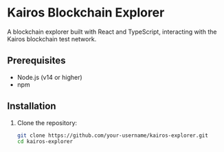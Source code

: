 # Kairos Blockchain Explorer

A blockchain explorer built with React and TypeScript, interacting with the Kairos blockchain test network.

## Prerequisites
- Node.js (v14 or higher)
- npm

## Installation
1. Clone the repository:
   ```bash
   git clone https://github.com/your-username/kairos-explorer.git
   cd kairos-explorer